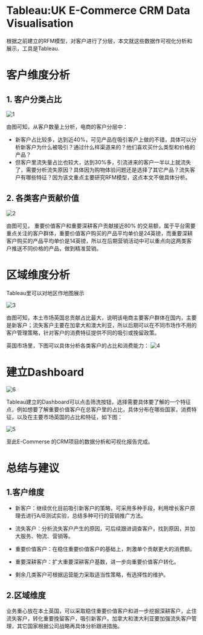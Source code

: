 # Tableau:UK E-Commerce CRM Data Visualisation
根据之前建立的RFM模型，对客户进行了分层，本文就这些数据作可视化分析和展示，工具是Tableau.

# 客户维度分析
## 1. 客户分类占比
![1](https://kiranli.github.io/images/tuk1.png)

由图可知，从客户数量上分析，电商的客户分层中：

- 新客户占比较多，达到近40%，可见产品在吸引客户上做的不错，具体可以分析新客户为什么被吸引？通过什么样渠道来的？他们喜欢买什么类型和价格的产品？
- 但客户里流失量占比也较大，达到30%多，引流进来的客户一半以上就流失了，需要分析流失原因？具体因为购物体验问题还是选择了其它产品？流失客户有哪些特征？因为该文重点主要研究RFM模型，这点本文不做具体分析。

## 2. 各类客户贡献价值
![2](https://kiranli.github.io/images/tuk2.png)

由图可见， 重要价值客户和重要深耕客户贡献接近80% 的交易额，属于平台需要重点关注的客户群体，重要价值客户购买的产品平均单价是24英镑，而重要深耕客户购买的产品平均单价是14英镑，所以在后期营销活动中可以重点向这两类客户推送不同价格的产品，做到精准营销。

# 区域维度分析
Tableau里可以对地区作地图展示

![3](https://kiranli.github.io/images/tuk3.png)

由图可知，本土市场英国总贡献占比最大，说明该电商主要客户群体在国内，主要是新客户；流失客户主要在加拿大和澳大利亚，所以后期可以在不同市场作不用的客户管理策略，针对客户的消费特征提供不同的吸引或挽留政策。

英国市场里，下图可以具体分析各类客户的占比和消费能力：
![4](https://kiranli.github.io/images/tuk4.png)


# 建立Dashboard

![6](https://kiranli.github.io/images/tuk6.png)

Tableau建立的Dashboard可以点击筛洗按钮，选择需要具体要了解的一个特征点，例如想要了解重要价值客户在总客户里的占比，具体分布在哪些国家，消费特征，以及在主要市场英国的占比和特征，如下图：

![5](https://kiranli.github.io/images/tuk5.png)

至此E-Commerse 的CRM项目的数据分析和可视化报告完成。

# 总结与建议

## 1.客户维度

* 新客户：继续优化目前吸引新客户的策略，可采用多种手段，利用增长客户原理去进行A/B测试实验，总结多种可行的营销推广方法。

* 流失客户：分析流失客户产生的原因，可后续跟进调查客户，找到原因，并加大服务、物流、营销等。

* 重要价值客户：在稳住重要价值客户的基础上，刺激单个贡献更大的消费额。

* 重要深耕客户：扩大重要深耕客户基数，进一步向重要价值客户转化。

* 剩余几类客户可根据运营能力采取适当性策略，有选择性的维护。

## 2.区域维度

业务重心放在本土英国，可以采取稳住重要价值客户和进一步挖掘深耕客户，止住流失客户，转化重要挽留客户，吸引新客户。加拿大和澳大利亚要加强流失客户管理，其它国家根据公司战略再具体分析跟进措施。

